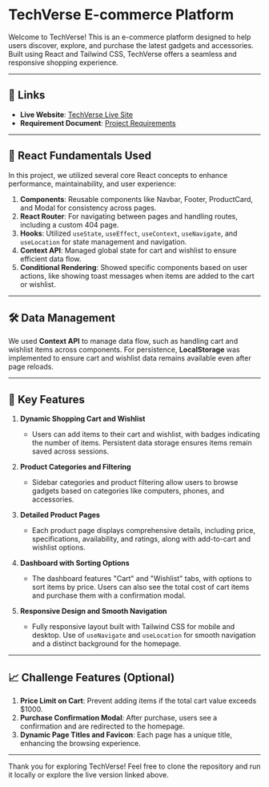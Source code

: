 # TechVerse E-commerce Platform

Welcome to TechVerse! This is an e-commerce platform designed to help users discover, explore, and purchase the latest gadgets and accessories. Built using React and Tailwind CSS, TechVerse offers a seamless and responsive shopping experience.

---

## 🔗 Links

- **Live Website**: [TechVerse Live Site](https://yourwebsite.com)
- **Requirement Document**: [Project Requirements](https://link-to-requirements.com)

---

## 🚀 React Fundamentals Used

In this project, we utilized several core React concepts to enhance performance, maintainability, and user experience:

1. **Components**: Reusable components like Navbar, Footer, ProductCard, and Modal for consistency across pages.
2. **React Router**: For navigating between pages and handling routes, including a custom 404 page.
3. **Hooks**: Utilized `useState`, `useEffect`, `useContext`, `useNavigate`, and `useLocation` for state management and navigation.
4. **Context API**: Managed global state for cart and wishlist to ensure efficient data flow.
5. **Conditional Rendering**: Showed specific components based on user actions, like showing toast messages when items are added to the cart or wishlist.

---

## 🛠️ Data Management

We used **Context API** to manage data flow, such as handling cart and wishlist items across components. For persistence, **LocalStorage** was implemented to ensure cart and wishlist data remains available even after page reloads.

---

## 🌟 Key Features

1. **Dynamic Shopping Cart and Wishlist**  
   - Users can add items to their cart and wishlist, with badges indicating the number of items. Persistent data storage ensures items remain saved across sessions.

2. **Product Categories and Filtering**  
   - Sidebar categories and product filtering allow users to browse gadgets based on categories like computers, phones, and accessories.

3. **Detailed Product Pages**  
   - Each product page displays comprehensive details, including price, specifications, availability, and ratings, along with add-to-cart and wishlist options.

4. **Dashboard with Sorting Options**  
   - The dashboard features "Cart" and "Wishlist" tabs, with options to sort items by price. Users can also see the total cost of cart items and purchase them with a confirmation modal.

5. **Responsive Design and Smooth Navigation**  
   - Fully responsive layout built with Tailwind CSS for mobile and desktop. Use of `useNavigate` and `useLocation` for smooth navigation and a distinct background for the homepage.

---

## 📈 Challenge Features (Optional)

1. **Price Limit on Cart**: Prevent adding items if the total cart value exceeds $1000.
2. **Purchase Confirmation Modal**: After purchase, users see a confirmation and are redirected to the homepage.
3. **Dynamic Page Titles and Favicon**: Each page has a unique title, enhancing the browsing experience.

---

Thank you for exploring TechVerse! Feel free to clone the repository and run it locally or explore the live version linked above.
